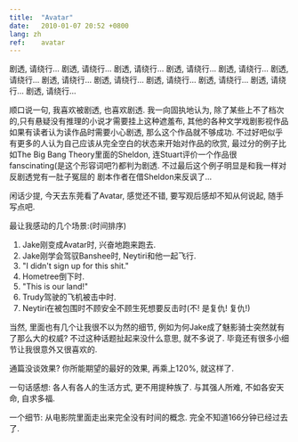 ```yaml
---
title:  "Avatar"
date:   2010-01-07 20:52 +0800
lang: zh
ref:    avatar
---
```


剧透, 请绕行...
剧透, 请绕行...
剧透, 请绕行...
剧透, 请绕行...
剧透, 请绕行...
剧透, 请绕行...
剧透, 请绕行...
剧透, 请绕行...
剧透, 请绕行...
剧透, 请绕行...
剧透, 请绕行...
剧透, 请绕行...


顺口说一句, 我喜欢被剧透, 也喜欢剧透. 我一向固执地认为, 除了某些上不了档次的,只有悬疑没有推理的小说才需要挂上这种遮羞布, 其他的各种文学戏剧影视作品如果有读者认为读作品时需要小心剧透, 那么这个作品就不够成功. 不过好吧似乎有更多的人认为自己应该从完全空白的状态来开始对作品的欣赏, 最过分的例子比如The Big Bang Theory里面的Sheldon, 连Stuart评价一个作品很fanscinating(是这个形容词吧?)都判为剧透. 不过最后这个例子明显是和我一样对反剧透党有一肚子冤屈的 剧本作者在借Sheldon来反讽了...

闲话少提, 今天去东莞看了Avatar, 感觉还不错, 要写观后感却不知从何说起, 随手写点吧.

最让我感动的几个场景:(时间排序)

1. Jake刚变成Avatar时, 兴奋地跑来跑去.
1. Jake刚学会驾驭Banshee时, Neytiri和他一起飞行.
1. "I didn't sign up for this shit."
1. Hometree倒下时.
1. "This is our land!"
1. Trudy驾驶的飞机被击中时.
1. Neytiri在被包围时不顾安全不顾生死想要反击时(不! 是复仇! 复仇!)

当然, 里面也有几个让我很不以为然的细节, 例如为何Jake成了魅影骑士突然就有了那么大的权威? 不过这种话题扯起来没什么意思, 就不多说了. 毕竟还有很多小细节让我很意外又很喜欢的.

通篇没谈效果? 你所能期望的最好的效果, 再乘上120%, 就这样了.

一句话感想: 各人有各人的生活方式, 更不用提种族了. 与其强人所难, 不如各安天命, 自求多福.

一个细节: 从电影院里面走出来完全没有时间的概念. 完全不知道166分钟已经过去了.
